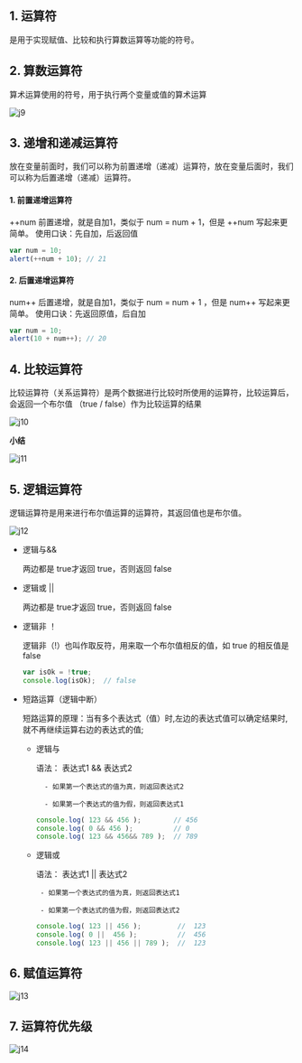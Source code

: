 ## 1. 运算符
是用于实现赋值、比较和执行算数运算等功能的符号。
## 2. 算数运算符 

算术运算使用的符号，用于执行两个变量或值的算术运算

![j9](../img/js/j9.png)

## 3. 递增和递减运算符

放在变量前面时，我们可以称为前置递增（递减）运算符，放在变量后面时，我们可以称为后置递增（递减）运算符。

#### 1. 前置递增运算符
++num 前置递增，就是自加1，类似于 num = num + 1，但是 ++num 写起来更简单。
使用口诀：先自加，后返回值

```js
var num = 10;
alert(++num + 10); // 21
```
#### 2. 后置递增运算符
num++ 后置递增，就是自加1，类似于 num = num + 1 ，但是 num++ 写起来更简单。
使用口诀：先返回原值，后自加
```js
var num = 10;
alert(10 + num++); // 20
```
## 4. 比较运算符

比较运算符（关系运算符）是两个数据进行比较时所使用的运算符，比较运算后，会返回一个布尔值
（true / false）作为比较运算的结果

![j10](../img/js/j10.png)

**小结**

![j11](../img/js/j11.png)

## 5. 逻辑运算符

逻辑运算符是用来进行布尔值运算的运算符，其返回值也是布尔值。

![j12](../img/js/j12.png)

- 逻辑与&&

  两边都是 true才返回 true，否则返回 false

- 逻辑或 ||

  两边都是 true才返回 true，否则返回 false
  
- 逻辑非 ！

  逻辑非（!）也叫作取反符，用来取一个布尔值相反的值，如 true 的相反值是 false

  ```js
  var isOk = !true;
  console.log(isOk);  // false
  ```

- 短路运算（逻辑中断）

   短路运算的原理：当有多个表达式（值）时,左边的表达式值可以确定结果时,就不再继续运算右边的表达式的值;

  - 逻辑与

      语法： 表达式1 && 表达式2

          - 如果第一个表达式的值为真，则返回表达式2
          
          - 如果第一个表达式的值为假，则返回表达式1

      ```js
      console.log( 123 && 456 );        // 456
      console.log( 0 && 456 );          // 0
      console.log( 123 && 456&& 789 );  // 789
      ```

  - 逻辑或

     语法： 表达式1 || 表达式2

         - 如果第一个表达式的值为真，则返回表达式1
         
         - 如果第一个表达式的值为假，则返回表达式2

      ```js
      console.log( 123 || 456 );         //  123
      console.log( 0 ||  456 );          //  456
      console.log( 123 || 456 || 789 );  //  123
      ```

## 6. 赋值运算符

![j13](../img/js/j13.png)

## 7. 运算符优先级

![j14](../img/js/j14.png)

